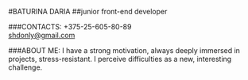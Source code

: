 #BATURINA DARIA
##junior front-end developer

###CONTACTS:
+375-25-605-80-89  
shdonly@gmail.com

###ABOUT ME:
I have a strong motivation, always deeply immersed in projects, stress-resistant. I perceive difficulties as a new, interesting challenge.